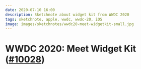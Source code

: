 ```yaml
---
date: 2020-07-10 16:00
description: Sketchnote about widget kit from WWDC 2020
tags: sketchnote, apple, wwdc, wwdc-20, iOS
image: images/sketchnotes/wwdc20-meet-widgetkit-small.jpg
---
```


# WWDC 2020: Meet Widget Kit ([#10028](https://developer.apple.com/wwdc20/10028))
